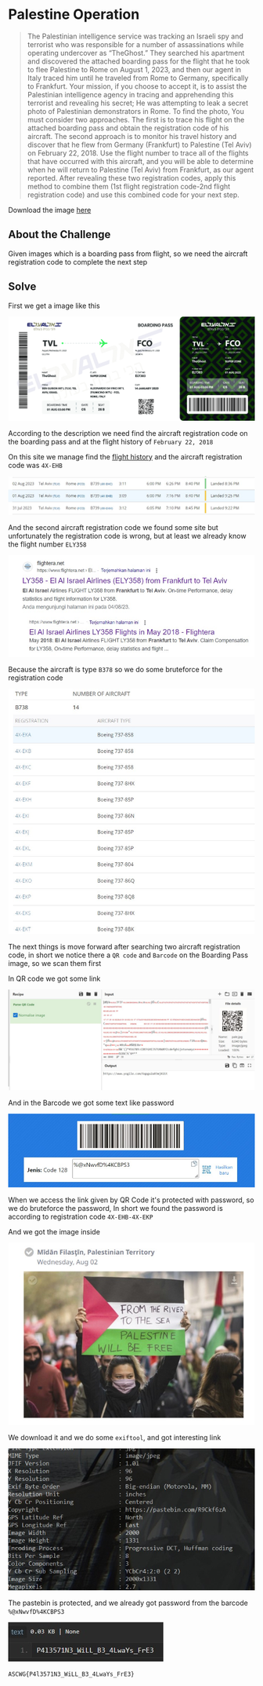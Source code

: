 # Palestine Operation

> The Palestinian intelligence service was tracking an Israeli spy and terrorist who was responsible for a number of assassinations while operating undercover as “TheGhost.” They searched his apartment and discovered the attached boarding pass for the flight that he took to flee Palestine to Rome on August 1, 2023, and then our agent in Italy traced him until he traveled from Rome to Germany, specifically to Frankfurt. Your mission, if you choose to accept it, is to assist the Palestinian intelligence agency in tracing and apprehending this terrorist and revealing his secret;
He was attempting to leak a secret photo of Palestinian demonstrators in Rome. To find the photo, You must consider two approaches. The first is to trace his flight on the attached boarding pass and obtain the registration code of his aircraft. The second approach is to monitor his travel history and discover that he flew from Germany (Frankfurt) to Palestine (Tel Aviv) on February 22, 2018. Use the flight number to trace all of the flights that have occurred with this aircraft, and you will be able to determine when he will return to Palestine (Tel Aviv) from Frankfurt, as our agent reported.
After revealing these two registration codes, apply this method to combine them (1st flight registration code-2nd flight registration code) and use this combined code for your next step.

Download the image [here](images/Boarding%20Pass.jpg)

## About the Challenge

Given images which is a boarding pass from flight, so we need the aircraft registration code to complete the next step

## Solve

First we get a image like this

![boarding](images/Boarding%20Pass.jpg)

According to the description we need find the aircraft registration code on the boarding pass and at the flight history of `February 22, 2018`

On this site we manage find the [flight history](https://www.flightradar24.com/) and the aircraft registration code was `4X-EHB`

![POC 1](images/POC%201.jpg)

And the second aircraft registration code we found some site but unfortunately the registration code is wrong, but at least we already know the flight number `ELY358`

![POC 2](images/POC%202.jpg)

Because the aircraft is type `B378` so we do some bruteforce for the registration code

![POC 2](images/POC%203.jpg)

The next things is move forward after searching two aircraft registration code, in short we notice there a `QR code` and `Barcode` on the Boarding Pass image, so we scan them first

In QR code we got some link

![POC 4](images/POC%204.jpg)

And in the Barcode we got some text like password

![POC 5](images/POC%205.jpg)

When we access the link given by QR Code it's protected with password, so we do bruteforce the password, In short we found the password is according to registration code `4X-EHB-4X-EKP`

And we got the image inside

![POC 6](images/POC%206.jpg)

We download it and we do some `exiftool`, and got interesting link

![POC 7](images/POC%207.jpg)

The pastebin is protected, and we already got password from the barcode `%@xNwvfD%4KCBPS3`

![POC 8](images/POC%208.jpg)

```
ASCWG{P4l3571N3_WiLL_B3_4LwaYs_FrE3}
```
